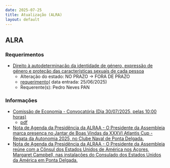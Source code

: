```yaml
---
date: 2025-07-25
title: Atualização (ALRA)
layout: default
---
```

## ALRA

### Requerimentos

* [Direito à autodeterminação da identidade de género, expressão de género e proteção das características sexuais de cada pessoa](http://base.alra.pt:82/4DACTION/w_pesquisa_registo/4/8865)
  * Alteração do estado: NO PRAZO → FORA DE PRAZO
  * [requerimento](http://base.alra.pt:82/Doc_Req/XIIIreque370.pdf)( data entrada: 25/06/2025)
  * Requerente(s): Pedro Neves PAN

### Informações

* [Comissão de Economia - Convocatória (Dia 30/07/2025, pelas 10:00 horas)](http://base.alra.pt:82/4DACTION/w_pesquisa_registo/8/21938)
  * [pdf](http://base.alra.pt:82/Doc_Noticias/NI21938.pdf)
* [Nota de Agenda da Presidência da ALRAA - O Presidente da Assembleia marca presença no Jantar de Boas Vindas da XXXVI Atlantis Cup -  Regata da Autonomia 2025, no Clube Naval de Ponta Delgada.](http://base.alra.pt:82/4DACTION/w_pesquisa_registo/8/21939)
* [Nota de Agenda da Presidência da ALRAA - O Presidente da Assembleia reúne com a Cônsul dos Estados Unidos de América nos Açores, Margaret Campbell, nas instalações do Consulado dos Estados Unidos da América em Ponta Delgada.](http://base.alra.pt:82/4DACTION/w_pesquisa_registo/8/21940)
